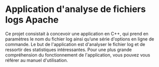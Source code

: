 # Application d'analyse de fichiers logs Apache
Ce projet consistait à concevoir une application en C++, qui prend en paramètres le nom du fichier log ainsi qu’une série d'options en ligne de commande. Le but de l'application est d'analyser le fichier log et de ressortir des statistiques intéressantes.
Pour une plus grande compréhension du fonctionnement de l'application, vous pouvez vous référer au manuel d'utilisation.